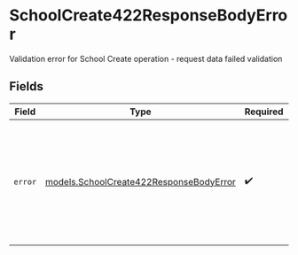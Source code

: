 # SchoolCreate422ResponseBodyError

Validation error for School Create operation - request data failed validation


## Fields

| Field                                                                                                                                             | Type                                                                                                                                              | Required                                                                                                                                          | Description                                                                                                                                       | Example                                                                                                                                           |
| ------------------------------------------------------------------------------------------------------------------------------------------------- | ------------------------------------------------------------------------------------------------------------------------------------------------- | ------------------------------------------------------------------------------------------------------------------------------------------------- | ------------------------------------------------------------------------------------------------------------------------------------------------- | ------------------------------------------------------------------------------------------------------------------------------------------------- |
| `error`                                                                                                                                           | [models.SchoolCreate422ResponseBodyError](../models/schoolcreate422responsebodyerror.md)                                                          | :heavy_check_mark:                                                                                                                                | N/A                                                                                                                                               | {<br/>"code": "UnprocessableEntity",<br/>"message": "Validation failed for School Create endpoint",<br/>"requestID": "550e8400-e29b-41d4-a716-446655440000"<br/>} |
